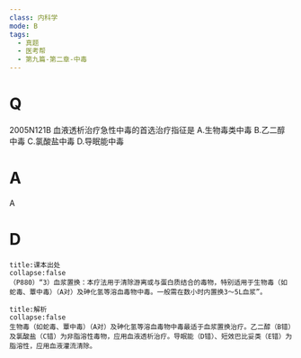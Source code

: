 ```yaml
---
class: 内科学
mode: B
tags:
  - 真题
  - 医考帮
  - 第九篇-第二章-中毒
---
```


# Q
2005N121B 血液透析治疗急性中毒的首选治疗指征是
A.生物毒类中毒
B.乙二醇中毒
C.氯酸盐中毒
D.导眠能中毒

# A
A
# D
```ad-note
title:课本出处
collapse:false
（P880）“3）血浆置换：本疗法用于清除游离或与蛋白质结合的毒物，特别适用于生物毒（如蛇毒、蕈中毒）（A对）及砷化氢等溶血毒物中毒。一般需在数小时内置换3～5L血浆”。
```

```ad-summary
title:解析
collapse:false
生物毒（如蛇毒、蕈中毒）（A对）及砷化氢等溶血毒物中毒最适于血浆置换治疗。乙二醇（B错）及氯酸盐（C错）为非脂溶性毒物，应用血液透析治疗。导眠能（D错）、短效巴比妥类（E错）为脂溶性，应用血液灌流清除。
```

